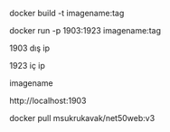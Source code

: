 docker build -t imagename:tag

docker run -p 1903:1923 imagename:tag

1903 dış ip

1923 iç ip

imagename

http://localhost:1903

docker pull msukrukavak/net50web:v3
